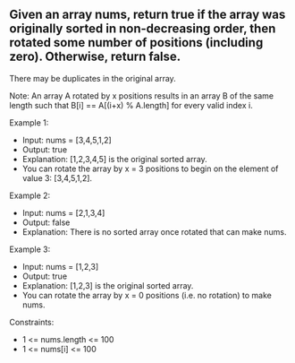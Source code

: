 ## Given an array nums, return true if the array was originally sorted in non-decreasing order, then rotated some number of positions (including zero). Otherwise, return false.

There may be duplicates in the original array.

Note: An array A rotated by x positions results in an array B of the same length such that B[i] == A[(i+x) % A.length] for every valid index i.

 

Example 1:

- Input: nums = [3,4,5,1,2]
- Output: true
- Explanation: [1,2,3,4,5] is the original sorted array.
- You can rotate the array by x = 3 positions to begin on the element of value 3: [3,4,5,1,2].

Example 2:

- Input: nums = [2,1,3,4]
- Output: false
- Explanation: There is no sorted array once rotated that can make nums.

Example 3:

- Input: nums = [1,2,3]
- Output: true
- Explanation: [1,2,3] is the original sorted array.
- You can rotate the array by x = 0 positions (i.e. no rotation) to make nums.
 
 

 

 

Constraints:
- 1 <= nums.length <= 100
- 1 <= nums[i] <= 100
